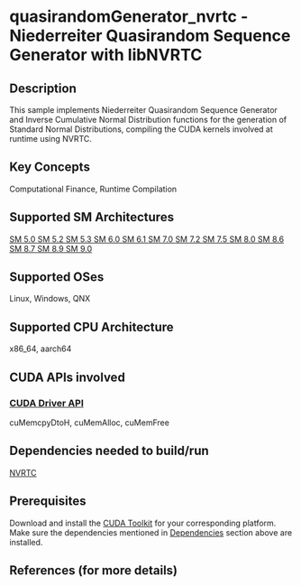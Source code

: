 # quasirandomGenerator_nvrtc - Niederreiter Quasirandom Sequence Generator with libNVRTC

## Description

This sample implements Niederreiter Quasirandom Sequence Generator and Inverse Cumulative Normal Distribution functions for the generation of Standard Normal Distributions, compiling the CUDA kernels involved at runtime using NVRTC.

## Key Concepts

Computational Finance, Runtime Compilation

## Supported SM Architectures

[SM 5.0 ](https://developer.nvidia.com/cuda-gpus)  [SM 5.2 ](https://developer.nvidia.com/cuda-gpus)  [SM 5.3 ](https://developer.nvidia.com/cuda-gpus)  [SM 6.0 ](https://developer.nvidia.com/cuda-gpus)  [SM 6.1 ](https://developer.nvidia.com/cuda-gpus)  [SM 7.0 ](https://developer.nvidia.com/cuda-gpus)  [SM 7.2 ](https://developer.nvidia.com/cuda-gpus)  [SM 7.5 ](https://developer.nvidia.com/cuda-gpus)  [SM 8.0 ](https://developer.nvidia.com/cuda-gpus)  [SM 8.6 ](https://developer.nvidia.com/cuda-gpus)  [SM 8.7 ](https://developer.nvidia.com/cuda-gpus)  [SM 8.9 ](https://developer.nvidia.com/cuda-gpus)  [SM 9.0 ](https://developer.nvidia.com/cuda-gpus)

## Supported OSes

Linux, Windows, QNX

## Supported CPU Architecture

x86_64, aarch64

## CUDA APIs involved

### [CUDA Driver API](http://docs.nvidia.com/cuda/cuda-driver-api/index.html)
cuMemcpyDtoH, cuMemAlloc, cuMemFree

## Dependencies needed to build/run
[NVRTC](../../../README.md#nvrtc)

## Prerequisites

Download and install the [CUDA Toolkit](https://developer.nvidia.com/cuda-downloads) for your corresponding platform.
Make sure the dependencies mentioned in [Dependencies]() section above are installed.

## References (for more details)
